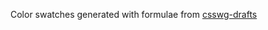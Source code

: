 Color swatches generated with formulae from [csswg-drafts](https://github.com/w3c/csswg-drafts/blob/main/css-color-4/conversions.js)
